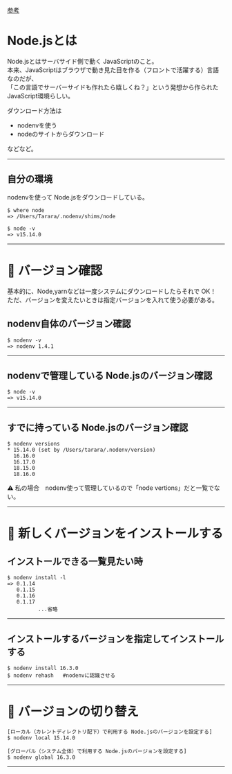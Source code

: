 [参考](https://zenn.dev/donchan922/articles/b08a66cf3cbbc5#%E7%92%B0%E5%A2%83)  

# Node.jsとは
Node.jsとはサーバサイド側で動く JavaScriptのこと。  
本来、JavaScriptはブラウザで動き見た目を作る（フロントで活躍する）言語なのだが、  
「この言語でサーバーサイドも作れたら嬉しくね？」という発想から作られた JavaScript環境らしい。
  
ダウンロード方法は
- nodenvを使う  
- nodeのサイトからダウンロード  

などなど。
***

## 自分の環境
nodenvを使って Node.jsをダウンロードしている。
~~~
$ where node
=> /Users/Tarara/.nodenv/shims/node
~~~
~~~
$ node -v
=> v15.14.0
~~~
***

# 👀 バージョン確認
基本的に、Node,yarnなどは一度システムにダウンロードしたらそれで OK！  
ただ、バージョンを変えたいときは指定バージョンを入れて使う必要がある。 

## nodenv自体のバージョン確認
~~~
$ nodenv -v
=> nodenv 1.4.1
~~~
***

## nodenvで管理している Node.jsのバージョン確認
~~~
$ node -v
=> v15.14.0
~~~
***

## すでに持っている Node.jsのバージョン確認
~~~
$ nodenv versions
* 15.14.0 (set by /Users/tarara/.nodenv/version)
  16.16.0
  16.17.0
  18.15.0
  18.16.0
~~~
⚠️ 私の場合　nodenv使って管理しているので「node vertions」だと一覧でない。
***

# 🔧 新しくバージョンをインストールする
## インストールできる一覧見たい時
~~~
$ nodenv install -l
=> 0.1.14
   0.1.15
   0.1.16
   0.1.17
　　　　　　...省略
~~~
***

## インストールするバージョンを指定してインストールする
~~~
$ nodenv install 16.3.0
$ nodenv rehash   #nodenvに認識させる
~~~
***

# 🔄 バージョンの切り替え
~~~
[ローカル（カレントディレクトリ配下）で利用する Node.jsのバージョンを設定する]
$ nodenv local 15.14.0

[グローバル（システム全体）で利用する Node.jsのバージョンを設定する]
$ nodenv global 16.3.0
~~~
***
